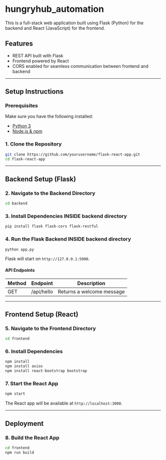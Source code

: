 # hungryhub_automation

This is a full-stack web application built using Flask (Python) for the backend and React (JavaScript) for the frontend.

## Features
- REST API built with Flask
- Frontend powered by React
- CORS enabled for seamless communication between frontend and backend

---

## Setup Instructions

### Prerequisites
Make sure you have the following installed:
- [Python 3](https://www.python.org/downloads/)
- [Node.js & npm](https://nodejs.org/)

### 1. Clone the Repository
```sh
git clone https://github.com/yourusername/flask-react-app.git
cd flask-react-app
```

---

## Backend Setup (Flask)

### 2. Navigate to the Backend Directory
```sh
cd backend
```

### 3. Install Dependencies INSIDE backend directory
```sh
pip install flask flask-cors flask-restful
```

### 4. Run the Flask Backend INSIDE backend directory
```sh
python app.py
```
Flask will start on `http://127.0.0.1:5000`.

#### API Endpoints
| Method | Endpoint      | Description             |
|--------|--------------|-------------------------|
| GET    | /api/hello   | Returns a welcome message |

---

## Frontend Setup (React)

### 5. Navigate to the Frontend Directory
```sh
cd frontend
```

### 6. Install Dependencies
```sh
npm install
npm install axios
npm install react-bootstrap bootstrap
```

### 7. Start the React App
```sh
npm start
```
The React app will be available at `http://localhost:3000`.

---

## Deployment

### 8. Build the React App
```sh
cd frontend
npm run build
```

